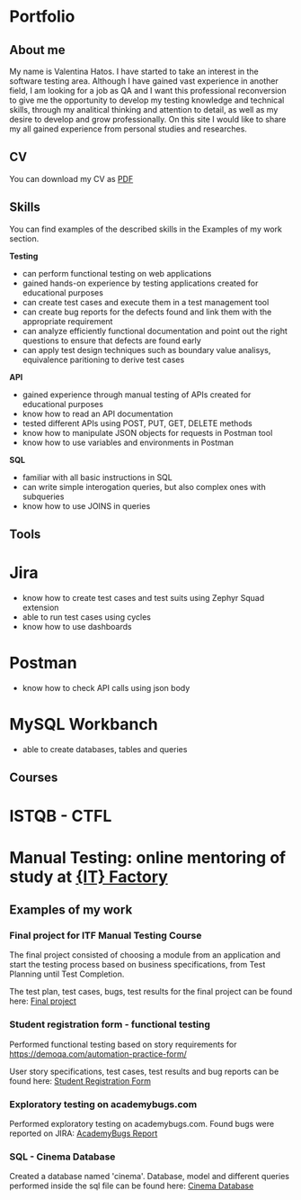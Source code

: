 
# Portfolio

## About me

My name is Valentina Hatos. I have started to take an interest in the software testing area. Although I have gained vast experience in another field, I am looking for a job as QA and I want this professional reconversion to give me the opportunity to develop my testing knowledge and technical skills, through my analitical thinking and attention to detail, as well as my desire to develop and grow professionally. On this site I would like to share my all gained experience from personal studies and researches.

## CV

You can download my CV as [PDF](https://github.com/HVali/Manual_Testing_Portfolio/blob/main/CV%20-%20Valentina%20Hatos.pdf)

## Skills

You can find examples of the described skills in the Examples of my work section.

__Testing__
 * can perform functional testing on web applications
 * gained hands-on experience by testing applications created for educational purposes
 * can create test cases and execute them in a test management tool
 * can create bug reports for the defects found and link them with the appropriate requirement
 * can analyze efficiently functional documentation and point out the right questions to ensure that defects are found early
 * can apply test design techniques such as boundary value analisys, equivalence paritioning to derive test cases

__API__
 * gained experience through manual testing of APIs created for educational purposes
 * know how to read an API documentation
 * tested different APIs using POST, PUT, GET, DELETE methods
 * know how to manipulate JSON objects for requests in Postman tool
 * know how to use variables and environments in Postman 

__SQL__
 * familiar with all basic instructions in SQL
 * can write simple interogation queries, but also complex ones with subqueries
 * know how to use JOINS in queries

## Tools

# Jira

* know how to create test cases and test suits using Zephyr Squad extension
* able to run test cases using cycles
* know how to use dashboards

# Postman

* know how to check API calls using json body

# MySQL Workbanch

* able to create databases, tables and queries

## Courses

# ISTQB - CTFL

# Manual Testing: online mentoring of study at [{IT} Factory](https://www.itfactory.ro)

## Examples of my work

### Final project for ITF Manual Testing Course

The final project consisted of choosing a module from an application and start the testing process based on business specifications, from Test Planning until Test Completion.

The test plan, test cases, bugs, test results for the final project can be found here: [Final project](https://github.com/HVali/Manual_Testing_Portfolio/tree/main/Final%20Project)

### Student registration form - functional testing

Performed functional testing based on story requirements for https://demoqa.com/automation-practice-form/ 

User story specifications, test cases, test results and bug reports can be found here: [Student Registration Form](https://github.com/HVali/Manual_Testing_Portfolio/tree/main/Student%20Registration%20Form)


### Exploratory testing on academybugs.com

Performed exploratory testing on academybugs.com. Found bugs were reported on JIRA: [AcademyBugs Report](https://github.com/HVali/Manual_Testing_Portfolio/blob/main/AcademyBugs/AcademyBugs_Report.pdf)

### SQL - Cinema Database

Created a database named 'cinema'. Database, model and different queries performed inside the sql file can be found here: [Cinema Database](https://github.com/HVali/Manual_Testing_Portfolio/tree/main/Cinema%20Database)
